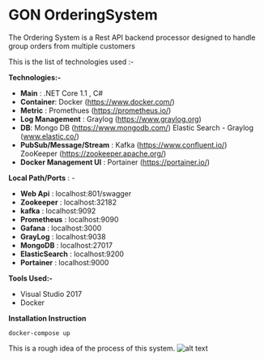 # GON OrderingSystem

The Ordering System is a Rest API backend processor 
designed to handle group orders from multiple customers

This is the list of technologies used :- 

**Technologies:-**

- **Main** : .NET Core 1.1 , C#
- **Container**: Docker (https://www.docker.com/)
- **Metric** : Promethues (https://prometheus.io/)
- **Log Management** : Graylog (https://www.graylog.org)
- **DB**: Mongo DB  (https://www.mongodb.com/)
      Elastic Search - Graylog  (www.elastic.co/)
- **PubSub/Message/Stream** : Kafka (https://www.confluent.io/)
                          ZooKeeper (https://zookeeper.apache.org/)
- **Docker Management UI** : Portainer (https://portainer.io/)

**Local Path/Ports** : -

- **Web Api** : localhost:801/swagger
- **Zookeeper** : localhost:32182
- **kafka** : localhost:9092
- **Prometheus** : localhost:9090
- **Gafana** : localhost:3000
- **GrayLog** : localhost:9038
- **MongoDB** : localhost:27017
- **ElasticSearch** : localhost:9200
- **Portainer** : localhost:9000

**Tools Used:-**
- Visual Studio 2017
- Docker

**Installation Instruction**

```
docker-compose up
```

This is a rough idea of the process of this system.
![alt text](http://www.codedsphere.com/wp-content/uploads/2017/08/GONSystems-1.png)
